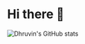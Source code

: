# Hi there 👋

![Dhruvin's GitHub stats](https://github-readme-stats.vercel.app/api?username=dhruvinsh&show_icons=true&theme=catppuccin_mocha&rank_icon=github)
